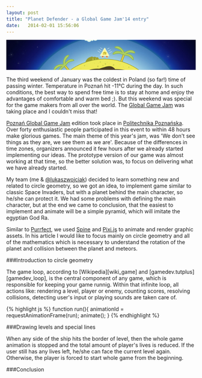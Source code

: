 ```yaml
---
layout: post
title: "Planet Defender - a Global Game Jam'14 entry"
date:   2014-02-01 15:56:06
---
```

![Planet Defender](./assets/planet_defender/planet_defender.jpg)

The third weekend of January was the coldest in Poland (so far!) time of passing winter. Temperature in Poznań hit -11°C during the day. In such conditions, the best way to spend free time
is to stay at home and enjoy the advantages of comfortable and warm bed ;). But this weekend was special for the game makers from all over the world. The [Global Game Jam][ggj] was taking place and I couldn't miss that!

<!--more-->

[Poznań Global Game Jam][pggj] edition took place in [Politechnika Poznańska][pp]. Over forty enthusiastic people participated in this event to within 48 hours make glorious games.
The main theme of this year's jam, was 'We don't see things as they are, we see them as we are'. Because of the differences in time zones, organizers announced it few hours after we already started implementing our ideas.
The prototype version of our game was almost working at that time, so the better solution was, to focus on delivering what we have already started.

My team (me & [@lukaszwojciak][wojciak]) decided to learn something new and related to circle geometry, so we got an idea, to implement game similar to classic Space Invaders, but with a planet behind the main character, so he/she can protect it.
We had some problems with defining the main character, but at the end we came to conclusion, that the easiest to implement and animate will be a simple pyramid, which will imitate the egyptian God Ra.

Similar to [Purrfect][purrfect_article], we used [Spine][spine] and [Pixi.js][pixi] to animate and render graphic assets. In his article I would like to focus mainly on circle geometry and all of the mathematics which is necessary to understand the rotation of the planet and collision between the planet and meteors.

###Introduction to circle geometry

The game loop, according to [Wikipedia][wiki_game] and [gamedev.tutplus][gamedev_loop], is the central component of any game, which is responsible for keeping your game runnig. Within that infinite loop, all actions like: rendering a level, player or enemy, counting scores, resolving collisions, detecting user's input or playing sounds are taken care of.

{% highlight js %}
function run(){
  animationId = requestAnimationFrame(run);
  animate();
}
{% endhighlight %}

###Drawing levels and special lines

When any side of the ship hits the border of level, then the whole game animation is stopped and the total amount of player's lives is reduced. If the user still has any lives left, he/she can face the current level again. Otherwise, the player is forced to start whole game from the beginning.

###Conclusion

[ggj]: http://globalgamejam.org/
[pggj]: http://globalgamejam.org/2014/jam-sites/poznan-game-jam?destination=node/348
[pp]: http://www.put.poznan.pl/
[wojciak]: https://twitter.com/lukaszwojciak
[purrfect_article]: http://zofiakorcz.pl/purrfect-game/
[spine]: http://esotericsoftware.com
[pixi]: http://www.pixijs.com/